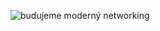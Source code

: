![budujeme moderný networking](https://github.com/benly00/.github/assets/50016870/ff29cd09-2b70-409b-afb6-da86393c53a7)

